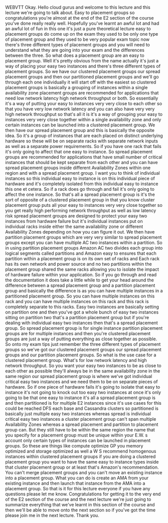  
 WEBVTT 
 Okay. 
 Hello cloud gurus and welcome to this lecture and this lecture we're going to talk about. 
 Easy to placement groups so congratulations you're almost at the end of the E2 section of the course 
 you've done really really well. 
 Hopefully you've learnt an awful lot and had an awful lot of fun in this one it's just a pure theoretical 
 lecture easy to placement groups do come up on the exam they used to be only one type of placement group 
 and they used to be very popular exam topic now there's three different types of placement groups and 
 you will need to understand what they are going into your exam and the differences between the three. 
 So what does a placement group are an easy to placement group. 
 Well it's pretty obvious from the name actually it's just a way of placing your easy two instances and 
 there's three different types of placement groups. 
 So we have our clustered placement groups our spread placement groups and then our partitioned placement 
 groups and we'll go through each one individually it will start off with the easiest so clustered placement 
 groups is basically a grouping of instances within a single availability zone placement groups are recommended 
 for applications that need low network latency high network throughput or both. 
 So essentially it's a way of putting your easy to instances very very close to each other so that you 
 have very low network latency and you can also have very very high network throughput so that's all 
 it is it's a way of grouping your easy to instances very very close together within a single availability 
 zone and only certain instances can be launched into a clustered placement group. 
 We then have our spread placement group and this is basically the opposite idea. 
 So it's a group of instances that are each placed on distinct underlying hardware so these will be on 
 separate racks with separate network inputs as well as a separate power requirements. 
 So if you have one rack that fails it's only going to affect that one easy to instance. 
 So spread placement groups are recommended for applications that have small number of critical instances 
 that should be kept separate from each other and you can have spread placement groups inside different 
 Availability Zones within one region and with a spread placement group. 
 I want you to think of individual instances so this individual easy to instance is on this individual 
 piece of hardware and it's completely isolated from this individual easy to instance this one et cetera. 
 So if a rack does go through and fail it's only going to affect the one instance. 
 So that's all a spread placement group is it's the sort of opposite of a clustered placement group in 
 that you know cluster placement group puts all your easy to instances very very close together so you 
 get really high performing network throughput as well as low latency risk spread placement groups are 
 designed to protect your easy two instances from hardware failure but it's individual instances put 
 on individual racks inside either the same availability zone or different Availability Zones depending 
 on how you can figure it out. 
 We then have partition placement groups which are very very similar to spread placement groups except 
 you can have multiple AC two instances within a partition. 
 So in using partition placement groups Amazon AC two divides each group into logical segments called 
 partitions and Amazon easy to ensures that each partition within a placement group is on its own set 
 of racks and Each rack has its own network and power source and no two partitions within the placement 
 group shared the same racks allowing you to isolate the impact of hardware failure within your application. 
 So if you go through and read the documentation it does take a little while to get your head around 
 the difference between a spread placement group and a partition placement group and basically the difference 
 is as you can have multiple instances in a partitioned placement group. 
 So you can have multiple instances on this rack and you can have multiple instances on this rack and 
 this rack is completely separate to this racks. 
 Easy two instances are basically setting on partition one and then you've got a whole bunch of easy 
 two instances sitting on partition two that's a partition placement group but if you're dealing with 
 individual easy two instances then that's a spread placement group. 
 So spread placement group is for single instance partition placement groups are for multiple instances 
 and then you're clustered placement groups are just a way of putting everything as close together as 
 possible. 
 So onto my exam tips just remember the three different types of placement groups so we've got our clustered 
 placement groups our spread placement groups and our partition placement groups. 
 So what is the use case for a clustered placement group. 
 What's for low network latency and high network throughput. 
 So you want your easy two instances to be as close to each other as possible they'll always be in the 
 same availability zone in the same region our spread placement group is where we've got individual critical 
 easy two instances and we need them to be on separate pieces of hardware. 
 So if one piece of hardware fails it's going to isolate that easy to instance it's not going to knock 
 out too easy two instances at once it's only going to be that one easy to instance it's all a spread 
 placement group is and then partitioned is for multiple E2 instances since it's use cases for this could 
 be reached DFS each base and Cassandra clusters so partitioned is basically just multiple easy two instances 
 whereas spread is individual critical easy two instances a cluster placement group can't span multiple 
 Availability Zones whereas a spread placement and partition to placement group can. 
 But they still have to be within the same region the name that you specify for a placement group must 
 be unique within your E.W. s account only certain types of instances can be launched in placement groups. 
 So these are things like compute optimize GP you memory optimized and storage optimized as well a W 
 S recommend homogenous instances within clustered placement groups if you are doing a clustered placement 
 group you want to have the same easy to instance types inside that cluster placement group or at least 
 that's Amazon's recommendation. 
 You can't merge placement groups and you can't move an existing instance into a placement group. 
 What you can do is create an AMA from your existing instance and then launch that instance from the 
 AMA into a placement group. 
 So that is it for this lecture everyone if you have any questions please let me know. 
 Congratulations for getting it to the very end of the E2 section of the course and the next lecture 
 we're just going to summarize everything that we've learnt in this section of the course and then we'll 
 be able to move onto the next section so if you've got the time please join me in the next lecture. 
 Thank you.